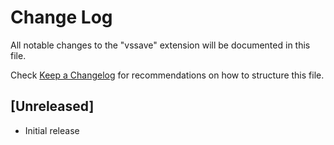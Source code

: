 # Change Log

All notable changes to the "vssave" extension will be documented in this file.

Check [Keep a Changelog](http://keepachangelog.com/) for recommendations on how to structure this file.

## [Unreleased]

- Initial release